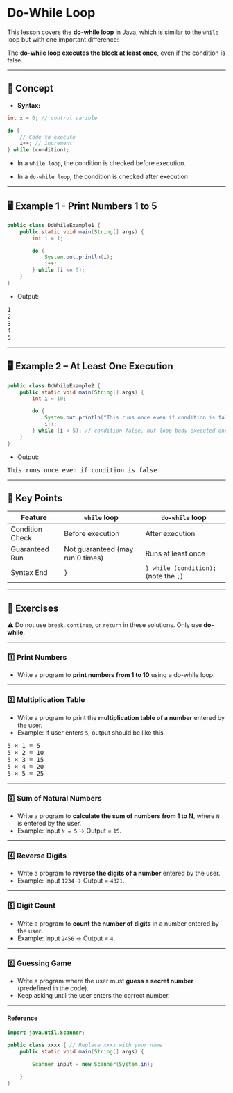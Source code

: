 # Do-While Loop

This lesson covers the **do-while loop** in Java, which is similar to the `while` loop but with one important difference:  

The **do-while loop executes the block at least once**, even if the condition is false.

---

## 📘 Concept

- **Syntax:**

```java
int x = 0; // control varible

do {
    // Code to execute
    i++; // increment
} while (condition);
```

- In a `while loop`, the condition is checked before execution.

- In a `do-while loop`, the condition is checked after execution

---

## 🖥️ Example 1 - Print Numbers 1 to 5

```java
public class DoWhileExample1 {
    public static void main(String[] args) {
        int i = 1;

        do {
            System.out.println(i);
            i++;
        } while (i <= 5);
    }
}
```
- Output:
<pre>
1
2
3
4
5
</pre>

---

## 🖥️ Example 2 – At Least One Execution

```java
public class DoWhileExample2 {
    public static void main(String[] args) {
        int i = 10;

        do {
            System.out.println("This runs once even if condition is false");
            i++;
        } while (i < 5); // condition false, but loop body executed once
    }
}
```
- Output:
<pre>
This runs once even if condition is false
</pre>

---

## 📝 Key Points

| Feature         | `while` loop                     | `do-while` loop                       |
| --------------- | -------------------------------- | ------------------------------------- |
| Condition Check | Before execution                 | After execution                       |
| Guaranteed Run  | Not guaranteed (may run 0 times) | Runs at least once                    |
| Syntax End      | `}`                              | `} while (condition);` (note the `;`) |

---

## 📝 Exercises

⚠️ Do not use `break`, `continue`, or `return` in these solutions. Only use **do-while**.

---

### 1️⃣ Print Numbers
- Write a program to **print numbers from 1 to 10** using a do-while loop.

---

### 2️⃣ Multiplication Table
- Write a program to print the **multiplication table of a number** entered by the user.  
- Example: If user enters `5`, output should be like this
<pre>
5 × 1 = 5
5 × 2 = 10
5 × 3 = 15
5 × 4 = 20
5 × 5 = 25
</pre>

---

### 3️⃣ Sum of Natural Numbers
- Write a program to **calculate the sum of numbers from 1 to N**, where `N` is entered by the user.  
- Example: Input `N = 5` → Output = `15`.

---

### 4️⃣ Reverse Digits
- Write a program to **reverse the digits of a number** entered by the user.  
- Example: Input `1234` → Output = `4321`.

---

### 5️⃣ Digit Count
- Write a program to **count the number of digits** in a number entered by the user.  
- Example: Input `2456` → Output = `4`.

---

### 6️⃣ Guessing Game
- Write a program where the user must **guess a secret number** (predefined in the code).  
- Keep asking until the user enters the correct number.

---

#### Reference 

```java
import java.util.Scanner;

public class xxxx { // Replace xxxx with your name
    public static void main(String[] args) {

        Scanner input = new Scanner(System.in);
        
    }
}
```
